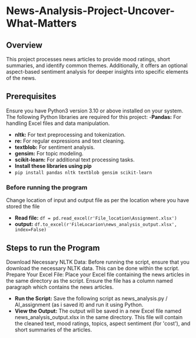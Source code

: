 # News-Analysis-Project-Uncover-What-Matters

## Overview
This project processes news articles to provide mood ratings, short summaries, and identify 
common themes. Additionally, it offers an optional aspect-based sentiment analysis for deeper 
insights into specific elements of the news. 

## Prerequisites
Ensure you have Python3 version 3.10 or above installed on your system. The following Python libraries are required for this project:
-**Pandas:** For handling Excel files and data manipulation. 
- **nltk:** For text preprocessing and tokenization. 
- **re:** For regular expressions and text cleaning. 
- **textblob:** For sentiment analysis. 
- **gensim:** For topic modeling. 
- **scikit-learn:** For additional text processing tasks. 
- **Install these libraries using pip**
- ```pip install pandas nltk textblob gensim scikit-learn```


### Before running the program
Change location of input and output file as per the location where you have stored the file
- **Read file:** ```df = pd.read_excel(r'File_location\Assignment.xlsx')```
- **output:** ```df.to_excel(r'FileLocarion\news_analysis_output.xlsx', index=False)```
## Steps to run the Program
Download Necessary NLTK Data: Before running the script, ensure that you download the necessary NLTK data. This can be done within the script. 
Prepare Your Excel File: Place your Excel file containing the news articles in the same directory as the script. Ensure the file has a column named paragraph which contains the news articles. 
- **Run the Script:** Save the following script as news_analysis.py / AI_assignment (as i saved it) and run it using Python. 
- **View the Output:** The output will be saved in a new Excel file named news_analysis_output.xlsx in the same directory. This file will contain the cleaned text, mood ratings, topics, aspect sentiment (for 'cost'), and short summaries of the articles.
